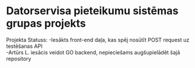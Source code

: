 # Datorservisa pieteikumu sistēmas grupas projekts
Projekta Statuss:
-Iesākts front-end daļa, kas spēj nosūtīt POST request uz testēšanas API  
-Artūrs L. iesācis veidot GO backend, nepieciešams augšupielādēt šajā repository  
